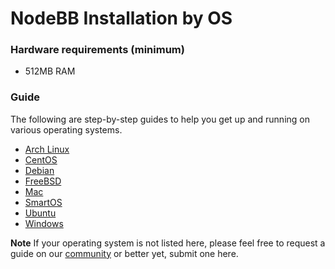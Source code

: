 NodeBB Installation by OS
=========================

### Hardware requirements (minimum)
- 512MB RAM

### Guide

The following are step-by-step guides to help you get up and running on various operating systems.

-   [Arch Linux](./arch)
-   [CentOS](./centos)
-   [Debian](./debian)
-   [FreeBSD](./freebsd)
-   [Mac](./osx-mavericks)
-   [SmartOS](./smartos)
-   [Ubuntu](./ubuntu)
-   [Windows](./windows8)

**Note**
If your operating system is not listed here, please feel free to request a guide on our [community](https://community.nodebb.org) or better yet, submit one here.
